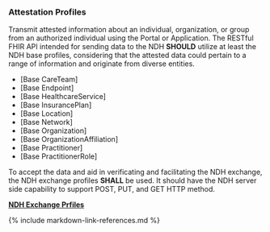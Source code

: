 ### Attestation Profiles

Transmit attested information about an individual, organization, or group from an authorized individual using the Portal or Application. The RESTful FHIR API intended for sending data to the NDH **SHOULD** utilize at least the NDH base profiles, considering that the attested data could pertain to a range of information and originate from diverse entities.

* [Base CareTeam]
* [Base Endpoint]
* [Base HealthcareService]
* [Base InsurancePlan]
* [Base Location]
* [Base Network]
* [Base Organization]
* [Base OrganizationAffiliation]
* [Base Practitioner]
* [Base PractitionerRole]


To accept the data and aid in verificating and facilitating the NDH exchange, the NDH exchange profiles **SHALL** be used. It should have the NDH server side capability to support POST, PUT, and GET HTTP method.   

**[NDH Exchange Prfiles](exchange-artifacts.html#ndh-exchange-profiles)**


{% include markdown-link-references.md %}